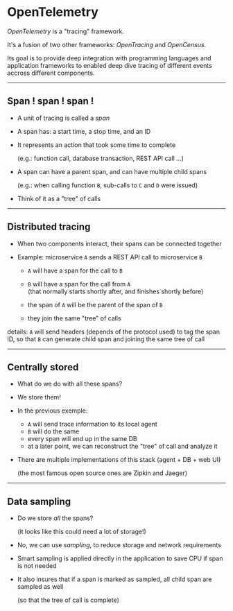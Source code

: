 # OpenTelemetry

*OpenTelemetry* is a "tracing" framework.

It's a fusion of two other frameworks:
*OpenTracing* and *OpenCensus*.

Its goal is to provide deep integration with programming languages and
application frameworks to enabled deep dive tracing of different events accross different components.

---

## Span ! span ! span !

- A unit of tracing is called a *span*

- A span has: a start time, a stop time, and an ID

- It represents an action that took some time to complete

  (e.g.: function call, database transaction, REST API call ...)

- A span can have a parent span, and can have multiple child spans

  (e.g.: when calling function `B`, sub-calls to `C` and `D` were issued)

- Think of it as a "tree" of calls

---

## Distributed tracing

- When two components interact, their spans can be connected together

- Example: microservice `A` sends a REST API call to microservice `B`

    - `A` will have a span for the call to `B`

    - `B` will have a span for the call from `A`
       <br/>(that normally starts shortly after, and finishes shortly before)

    - the span of `A` will be the parent of the span of `B`

    - they join the same "tree" of calls

<!-- FIXME the thing below? -->

details: `A` will send headers (depends of the protocol used) to tag the span ID,
so that `B` can generate child span and joining the same tree of call

---

## Centrally stored

- What do we do with all these spans?

- We store them!

- In the previous exemple:

    - `A` will send trace information to its local agent
    - `B` will do the same
    - every span will end up in the same DB
    - at a later point, we can reconstruct the "tree" of call and analyze it

- There are multiple implementations of this stack (agent + DB + web UI)

  (the most famous open source ones are Zipkin and Jaeger)

---

## Data sampling

- Do we store *all* the spans?

  (it looks like this could need a lot of storage!)

- No, we can use *sampling*, to reduce storage and network requirements

- Smart sampling is applied directly in the application to save CPU if span is not needed

- It also insures that if a span is marked as sampled, all child span are sampled as well

    (so that the tree of call is complete)
